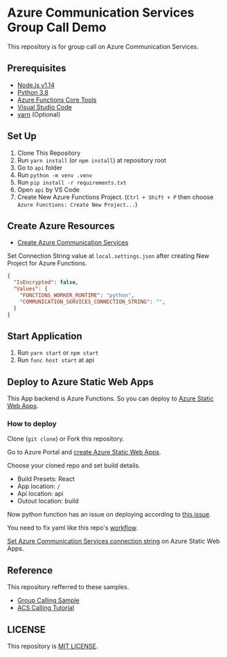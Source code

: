 # Azure Communication Services Group Call Demo

This repository is for group call on Azure Communication Services.

## Prerequisites

- [Node.js v1.14](https://nodejs.org/en/)
- [Python 3.8](https://www.python.org/)
- [Azure Functions Core Tools](https://docs.microsoft.com/ja-jp/azure/azure-functions/functions-run-local?tabs=windows%2Ccsharp%2Cbash)
- [Visual Studio Code](https://code.visualstudio.com/)
- [yarn](https://classic.yarnpkg.com/en/docs/install/#windows-stable) (Optional)

## Set Up

1. Clone This Repository
2. Run `yarn install` (or `npm install`) at repository root
3. Go to `api` folder
4. Run `python -m venv .venv`
5. Run `pip install -r requirements.txt`
6. Open `api` by VS Code
7. Create New Azure Functions Project. (`Ctrl + Shift + P` then choose `Azure Functions: Create New Project...`)

## Create Azure Resources

- [Create Azure Communication Services](https://docs.microsoft.com/en-us/azure/communication-services/quickstarts/create-communication-resource?tabs=windows&pivots=platform-azp)

Set Connection String value at `local.settings.json` after creating New Project for Azure Functions.

```json
{
  "IsEncrypted": false,
  "Values": {
    "FUNCTIONS_WORKER_RUNTIME": "python",
    "COMMUNICATION_SERVICES_CONNECTION_STRING": "",
  }
}
```

## Start Application

1. Run `yarn start` or `npm start`
2. Run `func host start` at api

## Deploy to Azure Static Web Apps

This App backend is Azure Functions. So you can deploy to [Azure Static Web Apps](https://docs.microsoft.com/en-us/azure/static-web-apps/).

### How to deploy

Clone (`git clone`) or Fork this repository.

Go to Azure Portal and [create Azure Static Web Apps](https://docs.microsoft.com/en-us/azure/static-web-apps/getting-started?tabs=react).

Choose your cloned repo and set build details.

- Build Presets: React
- App location: `/`
- Api location: api
- Outout location: build

Now python function has an issue on deploying according to [this issue](https://github.com/Azure/static-web-apps/issues/238).

You need to fix yaml like this repo's [workflow](.github/workflows/sampleworkflow.yml).

[Set Azure Communication Services connection string](https://docs.microsoft.com/en-us/azure/static-web-apps/application-settings) on Azure Static Web Apps.

## Reference

This repository refferred to these samples.

- [Group Calling Sample](https://github.com/Azure-Samples/communication-services-web-calling-hero)
- [ACS Calling Tutorial](https://github.com/Azure-Samples/communication-services-web-calling-tutorial)

## LICENSE

This repository is [MIT LICENSE](./LICENSE).

